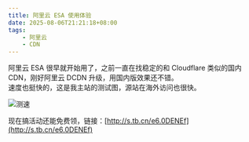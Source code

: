 ```yaml
---
title: 阿里云 ESA 使用体验
date: 2025-08-06T21:21:18+08:00
tags:
    - 阿里云
    - CDN
---
```

阿里云 ESA 很早就开始用了，之前一直在找稳定的和 Cloudflare 类似的国内 CDN，刚好阿里云 DCDN 升级，用国内版效果还不错。  
速度也挺快的，这是我主站的测试图，源站在海外访问也很快。

![测速](https://apac-cloudflare-r2-img.1l1.icu/2025/08/06/689357abef142.webp)

现在搞活动还能免费领，链接：[http://s.tb.cn/e6.0DENEf](http://s.tb.cn/e6.0DENEf)

